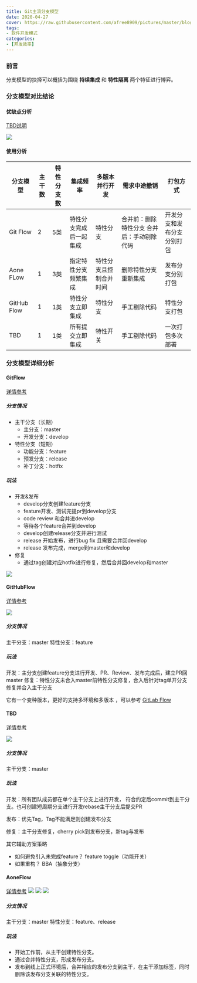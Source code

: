 ```yaml
---
title: Git主流分支模型
date: 2020-04-27
cover: https://raw.githubusercontent.com/afree8909/pictures/master/blogbranch_comparison.png
tags: 
- 软件开发模式
categories:
- [开发效率]
---
```


### 前言
分支模型的抉择可以概括为围绕 **持续集成** 和 **特性隔离** 两个特征进行博弈。

### 分支模型对比结论

#### 优缺点分析
[TBD说明](https://trunkbaseddevelopment.com/alternative-branching-models/index.html#modern-claimed-high-throughput-branching-models)

![](https://raw.githubusercontent.com/afree8909/pictures/master/blogbranch_comparison.png)



#### 使用分析

| 分支模型 | 主干数 | 特性分支数 | 集成频率 | 多版本并行开发 | 需求中途撤销 | 打包方式 |
| --- | --- | --- | --- | --- | --- | --- |
| Git Flow | 2 | 5类 | 特性分支完成后一起集成 | 特性分支 | 合并前：删除特性分支 合并后：手动剔除代码 | 开发分支和发布分支分别打包 |
| Aone FLow | 1 | 3类 | 指定特性分支频繁集成 | 特性分支且控制合并时间 | 删除特性分支重新集成 | 发布分支分别打包 |
| GitHub Flow | 1 | 1类 | 特性分支立即集成 | 特性分支 | 手工剔除代码 | 特性分支打包 |
| TBD | 1 | 1类 | 所有提交立即集成 | 特性开关 | 手工剔除代码 | 一次打包多次部署 |


### 分支模型详细分析
#### GitFlow
[详情参考](https://nvie.com/posts/a-successful-git-branching-model/)

##### 分支情况
* 主干分支（长期）
    * 主分支：master
    * 开发分支：develop
* 特性分支（短期）
    * 功能分支：feature
    * 预发分支：release
    * 补丁分支：hotfix

##### 玩法
* 开发&发布
    * develop分支创建feature分支
    * feature开发、测试完提pr到develop分支
    * code review 和合并进develop
    * 等待各个feature合并到develop
    * develop创建release分支并进行测试
    * release 开始发布，进行bug fix 且需要合并回develop
    * release 发布完成，merge到master和develop
* 修复
    * 通过tag创建对应hotfix进行修复，然后合并回develop和master



![](https://raw.githubusercontent.com/afree8909/pictures/master/blog20200428122337.png)


#### GitHubFlow
[详情参考](https://guides.github.com/introduction/flow/)

![](https://raw.githubusercontent.com/afree8909/pictures/master/blog20200428122414.png)

##### 分支情况
主干分支：master
特性分支：feature

##### 玩法
开发：主分支创建feature分支进行开发、PR、Review、发布完成后，建立PR回master
修复：特性分支未合入master前特性分支修复，合入后针对tag单开分支修复并合入主干分支

它有一个变种版本，更好的支持多环境和多版本 ，可以参考 [GitLab Flow](https://docs.gitlab.com/ee/topics/gitlab_flow.html)

#### TBD
[详情参考](https://trunkbaseddevelopment.com/)

![](https://raw.githubusercontent.com/afree8909/pictures/master/blog20200428122414.png)


##### 分支情况
主干分支：master

##### 玩法
开发：所有团队成员都在单个主干分支上进行开发，
符合约定后commit到主干分支。也可创建短周期分支进行开发rebase主干分支后提交PR

发布：优先Tag，Tag不能满足则创建发布分支

修复：主干分支修复，cherry pick到发布分支，新tag与发布

其它辅助方案策略

* 如何避免引入未完成feature？ feature toggle（功能开关）
* 如果重构？ BBA（抽象分支）



#### AoneFlow
[详情参考](https://mp.weixin.qq.com/sJsBX3UPgZL_HUOTCIopr_A)
![](https://raw.githubusercontent.com/afree8909/pictures/master/blog20200428122511.png)
![](https://raw.githubusercontent.com/afree8909/pictures/master/blog20200428122517.png)
![](https://raw.githubusercontent.com/afree8909/pictures/master/blog20200428122521.png)




##### 分支情况
主干分支：master
特性分支：feature、release

##### 玩法
* 开始工作前，从主干创建特性分支。
* 通过合并特性分支，形成发布分支。
* 发布到线上正式环境后，合并相应的发布分支到主干，在主干添加标签，同时删除该发布分支关联的特性分支。







